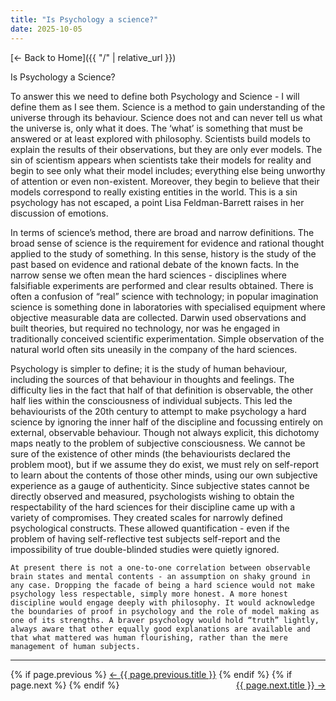 ```yaml
---
title: "Is Psychology a science?"
date: 2025-10-05
---
```

[← Back to Home]({{ "/" | relative_url }})

Is Psychology a Science?

To answer this we need to define both Psychology and Science - I will define them as I see them. Science is a method to gain understanding of the universe through its behaviour. Science does not and can never tell us what the universe is, only what it does. The ‘what’ is something that must be answered or at least explored with philosophy. Scientists build models to explain the results of their observations, but they are only ever models. The sin of scientism appears when scientists take their models for reality and begin to see only what their model includes; everything else being unworthy of attention or even non-existent. Moreover, they begin to believe that their models correspond to really existing entities in the world. This is a sin psychology has not escaped, a point Lisa Feldman-Barrett raises in her discussion of emotions.

In terms of science’s method, there are broad and narrow definitions. The broad sense of science is the requirement for evidence and rational thought applied to the study of something. In this sense, history is the study of the past based on evidence and rational debate of the known facts. In the narrow sense we often mean the hard sciences - disciplines where falsifiable experiments are performed and clear results obtained. There is often a confusion of “real” science with technology; in popular imagination science is something done in laboratories with specialised equipment where objective measurable data are collected.  Darwin used observations and built theories, but required no technology, nor was he engaged in traditionally conceived scientific experimentation. Simple observation of the natural world often sits uneasily in the company of the hard sciences.

Psychology is simpler to define; it is the study of human behaviour, including the sources of that behaviour in thoughts and feelings. The difficulty lies in the fact that half of that definition is observable, the other half lies within the consciousness of individual subjects. This led the behaviourists of the 20th century to attempt to make psychology a hard science by ignoring the inner half of the discipline and focussing entirely on external, observable behaviour. Though not always explicit, this dichotomy maps neatly to the problem of subjective consciousness. We cannot be sure of the existence of other minds (the behaviourists declared the problem moot), but if we assume they do exist, we must rely on self-report to learn about the contents of those other minds, using our own subjective experience as a gauge of authenticity. Since subjective states cannot be directly observed and measured, psychologists wishing to obtain the respectability of the hard sciences for their discipline came up with a variety of compromises. They created scales for narrowly defined psychological constructs. These allowed quantification - even if the problem of having self-reflective test subjects self-report and the impossibility of true double-blinded studies were quietly ignored.

	At present there is not a one-to-one correlation between observable brain states and mental contents - an assumption on shaky ground in any case. Dropping the facade of being a hard science would not make psychology less respectable, simply more honest. A more honest discipline would engage deeply with philosophy. It would acknowledge the boundaries of proof in psychology and the role of model making as one of its strengths. A braver psychology would hold “truth” lightly, always aware that other equally good explanations are available and that what mattered was human flourishing, rather than the mere management of human subjects.

<hr>
<p>
{% if page.previous %}
  <a href="{{ page.previous.url | relative_url }}">← {{ page.previous.title }}</a>
{% endif %}
{% if page.next %}
  <a style="float:right" href="{{ page.next.url | relative_url }}">{{ page.next.title }} →</a>
{% endif %}
</p>
